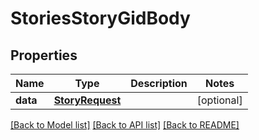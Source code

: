 # StoriesStoryGidBody

## Properties
Name | Type | Description | Notes
------------ | ------------- | ------------- | -------------
**data** | [**StoryRequest**](StoryRequest.md) |  | [optional] 

[[Back to Model list]](../README.md#documentation-for-models) [[Back to API list]](../README.md#documentation-for-api-endpoints) [[Back to README]](../README.md)

